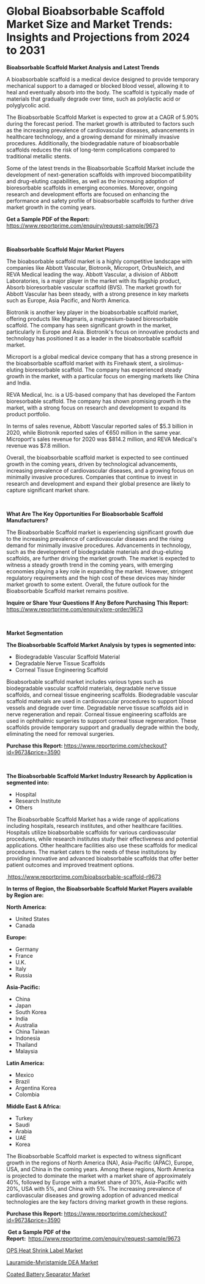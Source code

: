 <p><h1>Global Bioabsorbable Scaffold Market Size and Market Trends: Insights and Projections from 2024 to 2031</h1></p><p><strong>Bioabsorbable Scaffold Market Analysis and Latest Trends</strong></p>
<p><p>A bioabsorbable scaffold is a medical device designed to provide temporary mechanical support to a damaged or blocked blood vessel, allowing it to heal and eventually absorb into the body. The scaffold is typically made of materials that gradually degrade over time, such as polylactic acid or polyglycolic acid.</p><p>The Bioabsorbable Scaffold Market is expected to grow at a CAGR of 5.90% during the forecast period. The market growth is attributed to factors such as the increasing prevalence of cardiovascular diseases, advancements in healthcare technology, and a growing demand for minimally invasive procedures. Additionally, the biodegradable nature of bioabsorbable scaffolds reduces the risk of long-term complications compared to traditional metallic stents.</p><p>Some of the latest trends in the Bioabsorbable Scaffold Market include the development of next-generation scaffolds with improved biocompatibility and drug-eluting capabilities, as well as the increasing adoption of bioresorbable scaffolds in emerging economies. Moreover, ongoing research and development efforts are focused on enhancing the performance and safety profile of bioabsorbable scaffolds to further drive market growth in the coming years.</p></p>
<p><strong>Get a Sample PDF of the Report:&nbsp;</strong> <a href="https://www.reportprime.com/enquiry/request-sample/9673">https://www.reportprime.com/enquiry/request-sample/9673</a></p>
<p>&nbsp;</p>
<p><strong>Bioabsorbable Scaffold Major Market Players</strong></p>
<p><p>The bioabsorbable scaffold market is a highly competitive landscape with companies like Abbott Vascular, Biotronik, Microport, OrbusNeich, and REVA Medical leading the way. Abbott Vascular, a division of Abbott Laboratories, is a major player in the market with its flagship product, Absorb bioresorbable vascular scaffold (BVS). The market growth for Abbott Vascular has been steady, with a strong presence in key markets such as Europe, Asia Pacific, and North America.</p><p>Biotronik is another key player in the bioabsorbable scaffold market, offering products like Magmaris, a magnesium-based bioresorbable scaffold. The company has seen significant growth in the market, particularly in Europe and Asia. Biotronik's focus on innovative products and technology has positioned it as a leader in the bioabsorbable scaffold market.</p><p>Microport is a global medical device company that has a strong presence in the bioabsorbable scaffold market with its Firehawk stent, a sirolimus-eluting bioresorbable scaffold. The company has experienced steady growth in the market, with a particular focus on emerging markets like China and India.</p><p>REVA Medical, Inc. is a US-based company that has developed the Fantom bioresorbable scaffold. The company has shown promising growth in the market, with a strong focus on research and development to expand its product portfolio.</p><p>In terms of sales revenue, Abbott Vascular reported sales of $5.3 billion in 2020, while Biotronik reported sales of €650 million in the same year. Microport's sales revenue for 2020 was $814.2 million, and REVA Medical's revenue was $7.8 million.</p><p>Overall, the bioabsorbable scaffold market is expected to see continued growth in the coming years, driven by technological advancements, increasing prevalence of cardiovascular diseases, and a growing focus on minimally invasive procedures. Companies that continue to invest in research and development and expand their global presence are likely to capture significant market share.</p></p>
<p>&nbsp;</p>
<p><strong>What Are The Key Opportunities For Bioabsorbable Scaffold Manufacturers?</strong></p>
<p><p>The Bioabsorbable Scaffold market is experiencing significant growth due to the increasing prevalence of cardiovascular diseases and the rising demand for minimally invasive procedures. Advancements in technology, such as the development of biodegradable materials and drug-eluting scaffolds, are further driving the market growth. The market is expected to witness a steady growth trend in the coming years, with emerging economies playing a key role in expanding the market. However, stringent regulatory requirements and the high cost of these devices may hinder market growth to some extent. Overall, the future outlook for the Bioabsorbable Scaffold market remains positive.</p></p>
<p><strong>Inquire or Share Your Questions If Any Before Purchasing This Report:</strong> <a href="https://www.reportprime.com/enquiry/pre-order/9673">https://www.reportprime.com/enquiry/pre-order/9673</a></p>
<p>&nbsp;</p>
<p><strong>Market Segmentation</strong></p>
<p><strong>The Bioabsorbable Scaffold Market Analysis by types is segmented into:</strong></p>
<p><ul><li>Biodegradable Vascular Scaffold Material</li><li>Degradable Nerve Tissue Scaffolds</li><li>Corneal Tissue Engineering Scaffold</li></ul></p>
<p><p>Bioabsorbable scaffold market includes various types such as biodegradable vascular scaffold materials, degradable nerve tissue scaffolds, and corneal tissue engineering scaffolds. Biodegradable vascular scaffold materials are used in cardiovascular procedures to support blood vessels and degrade over time. Degradable nerve tissue scaffolds aid in nerve regeneration and repair. Corneal tissue engineering scaffolds are used in ophthalmic surgeries to support corneal tissue regeneration. These scaffolds provide temporary support and gradually degrade within the body, eliminating the need for removal surgeries.</p></p>
<p><strong>Purchase this Report:&nbsp;</strong><a href="https://www.reportprime.com/checkout?id=9673&price=3590">https://www.reportprime.com/checkout?id=9673&price=3590</a></p>
<p>&nbsp;</p>
<p><strong>The Bioabsorbable Scaffold Market Industry Research by Application is segmented into:</strong></p>
<p><ul><li>Hospital</li><li>Research Institute</li><li>Others</li></ul></p>
<p><p>The Bioabsorbable Scaffold Market has a wide range of applications including hospitals, research institutes, and other healthcare facilities. Hospitals utilize bioabsorbable scaffolds for various cardiovascular procedures, while research institutes study their effectiveness and potential applications. Other healthcare facilities also use these scaffolds for medical procedures. The market caters to the needs of these institutions by providing innovative and advanced bioabsorbable scaffolds that offer better patient outcomes and improved treatment options.</p></p>
<p><a href="https://www.reportprime.com/bioabsorbable-scaffold-r9673">&nbsp;https://www.reportprime.com/bioabsorbable-scaffold-r9673</a></p>
<p><strong>In terms of Region, the Bioabsorbable Scaffold Market Players available by Region are:</strong></p>
<p>
    <p> <strong> North America: </strong>
        <ul>
            <li>United States</li>
            <li>Canada</li>
        </ul>
        </p> 
    <p> <strong> Europe: </strong>
        <ul>
            <li>Germany</li>
            <li>France</li>
            <li>U.K.</li>
            <li>Italy</li>
            <li>Russia</li>
        </ul>
        </p> 
    <p> <strong> Asia-Pacific: </strong>
        <ul>
            <li>China</li>
            <li>Japan</li>
            <li>South Korea</li>
            <li>India</li>
            <li>Australia</li>
            <li>China Taiwan</li>
            <li>Indonesia</li>
            <li>Thailand</li>
            <li>Malaysia</li>
        </ul>
        </p> 
    <p> <strong> Latin America: </strong>
        <ul>
            <li>Mexico</li>
            <li>Brazil</li>
            <li>Argentina Korea</li>
            <li>Colombia</li>
        </ul>
        </p> 
    <p> <strong> Middle East & Africa: </strong>
        <ul>
            <li>Turkey</li>
            <li>Saudi</li>
            <li>Arabia</li>
            <li>UAE</li>
            <li>Korea</li>
        </ul>
    </p>
    </p>
<p><p>The Bioabsorbable Scaffold market is expected to witness significant growth in the regions of North America (NA), Asia-Pacific (APAC), Europe, USA, and China in the coming years. Among these regions, North America is projected to dominate the market with a market share of approximately 40%, followed by Europe with a market share of 30%, Asia-Pacific with 20%, USA with 5%, and China with 5%. The increasing prevalence of cardiovascular diseases and growing adoption of advanced medical technologies are the key factors driving market growth in these regions.</p></p>
<p><strong>Purchase this Report: </strong><a href="https://www.reportprime.com/checkout?id=9673&price=3590">https://www.reportprime.com/checkout?id=9673&price=3590</a></p>
<p>&nbsp;<strong>Get a Sample PDF of the Report:&nbsp;&nbsp;</strong><a href="https://www.reportprime.com/enquiry/request-sample/9673">https://www.reportprime.com/enquiry/request-sample/9673</a></p>
<p><strong></strong></p>
<p><p><a href="https://www.linkedin.com/pulse/ops-heat-shrink-label-market-size-share-global-analysis-avewe?trackingId=KQ%2FAcdDwWx4YleVFW1Ox7Q%3D%3D">OPS Heat Shrink Label Market</a></p><p><a href="https://www.linkedin.com/pulse/lauramide-myristamide-dea-market-size-furnishes-valuable-information-l7qme?trackingId=%2F8roQTQoLqHcpLGKvLM3hw%3D%3D">Lauramide-Myristamide DEA Market</a></p><p><a href="https://www.linkedin.com/pulse/global-coated-battery-separator-market-types-applications-major-bobde?trackingId=Irm9V706T10e5oJC8ZjkrA%3D%3D">Coated Battery Separator Market</a></p></p>